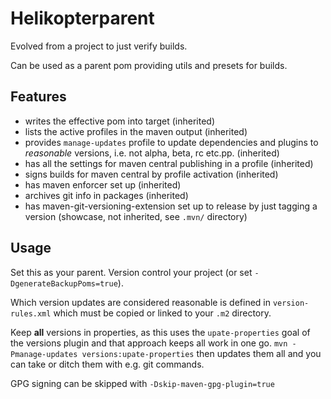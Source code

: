 # Helikopterparent

Evolved from a project to just verify builds.

Can be used as a parent pom providing utils and presets for builds.

## Features

- writes the effective pom into target (inherited)
- lists the active profiles in the maven output (inherited)
- provides `manage-updates` profile to update dependencies and plugins to
  *reasonable* versions, i.e. not alpha, beta, rc etc.pp. (inherited)
- has all the settings for maven central publishing in a profile (inherited)
- signs builds for maven central by profile activation (inherited)
- has maven enforcer set up (inherited)
- archives git info in packages (inherited)
- has maven-git-versioning-extension set up to release by just tagging
  a version (showcase, not inherited, see `.mvn/` directory)

## Usage

Set this as your parent. Version control your project (or set
`-DgenerateBackupPoms=true`).

Which version updates are considered reasonable is defined in
`version-rules.xml` which must be copied or linked to your `.m2`
directory.

Keep **all** versions in properties, as this uses the
`upate-properties` goal of the versions plugin and that approach keeps
all work in one go.  `mvn -Pmanage-updates versions:upate-properties`
then updates them all and you can take or ditch them with e.g. git
commands.

GPG signing can be skipped with `-Dskip-maven-gpg-plugin=true`
